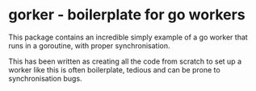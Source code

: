 # gorker - boilerplate for go workers

This package contains an incredible simply example of a go worker that runs in a goroutine, with proper synchronisation.

This has been written as creating all the code from scratch to set up a worker like this is often boilerplate, tedious and can be prone to synchronisation bugs.
